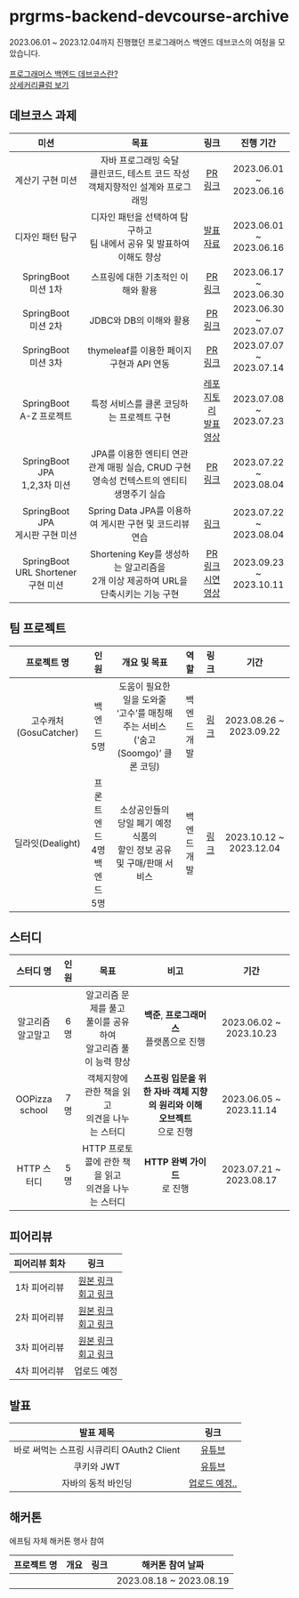 # prgrms-backend-devcourse-archive
2023.06.01 ~ 2023.12.04까지 진행했던 프로그래머스 백엔드 데브코스의 여정을 모았습니다.
<br><br>
[프로그래머스 백엔드 데브코스란?](https://school.programmers.co.kr/learn/courses/17921/17921-5%EA%B8%B0-k-digital-training-%ED%81%B4%EB%9D%BC%EC%9A%B0%EB%93%9C-%EA%B8%B0%EB%B0%98-%EB%B0%B1%EC%97%94%EB%93%9C-%EC%97%94%EC%A7%80%EB%8B%88%EC%96%B4%EB%A7%81)<br>
[상세커리큘럼 보기](https://prgrms.notion.site/5-d39781a3f2a7444bb9e4a29f02a4e9a8)<br>

## 데브코스 과제
|미션|목표|링크|진행 기간|
|:-------------------:|:--:|:------------:|:-:|
|계산기 구현 미션|자바 프로그래밍 숙달<br>클린코드, 테스트 코드 작성<br>객체지향적인 설계와 프로그래밍|[PR 링크](https://github.com/prgrms-be-devcourse/java-calculator/pull/121)|2023.06.01<br>~ 2023.06.16|
|디자인 패턴 탐구|디자인 패턴을 선택하여 탐구하고<br>팀 내에서 공유 및 발표하여 이해도 향상|[발표자료](https://lava-trouser-6c5.notion.site/ac056b07ad424370b0e4d423b7d1b40a?pvs=4)|2023.06.01<br>~ 2023.06.16|
|SpringBoot<br>미션 1차|스프링에 대한 기초적인 이해와 활용|[PR 링크](https://github.com/prgrms-be-devcourse/springboot-basic/pull/658)|2023.06.17<br>~ 2023.06.30|
|SpringBoot<br>미션 2차|JDBC와 DB의 이해와 활용|[PR 링크](https://github.com/prgrms-be-devcourse/springboot-basic/pull/768)|2023.06.30<br>~ 2023.07.07|
|SpringBoot<br>미션 3차|thymeleaf를 이용한 페이지 구현과 API 연동|[PR 링크](https://github.com/prgrms-be-devcourse/springboot-basic/pull/824)|2023.07.07<br>~ 2023.07.14|
|SpringBoot<br>A-Z 프로젝트|특정 서비스를 클론 코딩하는 프로젝트 구현|[레포지토리](https://github.com/Dev-Yesung/pineApple-Music)<br>[발표영상](https://present.do/@ysng/64bcf04110ab9a5ae56165c2)|2023.07.08<br>~ 2023.07.23|
|SpringBoot JPA<br>1,2,3차 미션|JPA를 이용한 엔티티 연관관계 매핑 실습, CRUD 구현<br>영속성 컨텍스트의 엔티티 생명주기 실습|[PR 링크](https://github.com/prgrms-be-devcourse/springboot-jpa/pull/310)|2023.07.22<br>~ 2023.08.04
|SpringBoot JPA<br>게시판 구현 미션|Spring Data JPA를 이용하여 게시판 구현 및 코드리뷰 연습|[링크](https://github.com/prgrms-be-devcourse/springboot-board-jpa/pull/254)|2023.07.22<br>~ 2023.08.04
|SpringBoot<br>URL Shortener 구현 미션|Shortening Key를 생성하는 알고리즘을<br>2개 이상 제공하여 URL을 단축시키는 기능 구현|[PR 링크](https://github.com/prgrms-be-devcourse/springboot-url-shortener/pull/53)<br>[시연영상](https://vimeo.com/manage/videos/873085666)|2023.09.23<br>~ 2023.10.11


## 팀 프로젝트
|프로젝트 명|인원|개요 및 목표|역할|링크|기간|
|:------------------:|:----------------:|:----------:|:-:|:--:|:-:|
|고수캐처(GosuCatcher)|백엔드 5명|도움이 필요한 일을 도와줄<br>‘고수’를 매칭해주는 서비스<br>(‘숨고(Soomgo)’ 클론 코딩)|백엔드 개발<br>|[링크]()|2023.08.26 ~ 2023.09.22|
|딜라잇(Dealight)|프론트엔드 4명<br>백엔드 5명|소상공인들의 당일 폐기 예정 식품의<br>할인 정보 공유 및 구매/판매 서비스|백엔드 개발<br>|[링크]()|2023.10.12 ~ 2023.12.04|

## 스터디
|스터디 명|인원|목표|비고|기간|
|:----:|:----:|:--:|:-:|:--:|
|알고리즘<br>알고말고|6명|알고리즘 문제를 풀고<br>풀이를 공유하여<br>알고리즘 풀이 능력 향상|**백준**, **프로그래머스**<br>플랫폼으로 진행|2023.06.02 ~ 2023.10.23|
|OOPizza<br>school|7명|객체지향에 관한 책을 읽고<br>의견을 나누는 스터디|**스프링 입문을 위한 자바 객체 지향의 원리와 이해**<br>**오브젝트**<br>으로 진행|2023.06.05 ~ 2023.11.14|
|HTTP 스터디|5명|HTTP 프로토콜에 관한 책을 읽고<br>의견을 나누는 스터디|**HTTP 완벽 가이드**<br>로 진행|2023.07.21 ~ 2023.08.17|

## 피어리뷰
|피어리뷰 회차|링크|
|:--------:|:--:|
|1차 피어리뷰|[원본 링크]()<br>[회고 링크](https://blog.naver.com/yosong_is_yosong/223144360769)|
|2차 피어리뷰|[원본 링크]()<br>[회고 링크](https://blog.naver.com/yosong_is_yosong/223226740944)|
|3차 피어리뷰|[원본 링크]()<br>[회고 링크](https://blog.naver.com/yosong_is_yosong/223249169760)|
|4차 피어리뷰|업로드 예정|

## 발표
|발표 제목|링크|
|:-----:|:-:|
|바로 써먹는 스프링 시큐리티 OAuth2 Client|[유튜브](https://youtu.be/Fm-OUjwlTOI?si=wOnp9lAb2tpLhSIy)|
|쿠키와 JWT|[유튜브](https://youtu.be/EktLFMk-Qe8?si=ukAD_lNX44aDFhIM)|
|자바의 동적 바인딩|[업로드 예정..]()|

## 해커톤
에프팀 자체 해커톤 행사 참여

|프로젝트 명|개요|링크|해커톤 참여 날짜|
|:------------------:|:------------:|:----------:|:-------:|
||||2023.08.18 ~ 2023.08.19|
